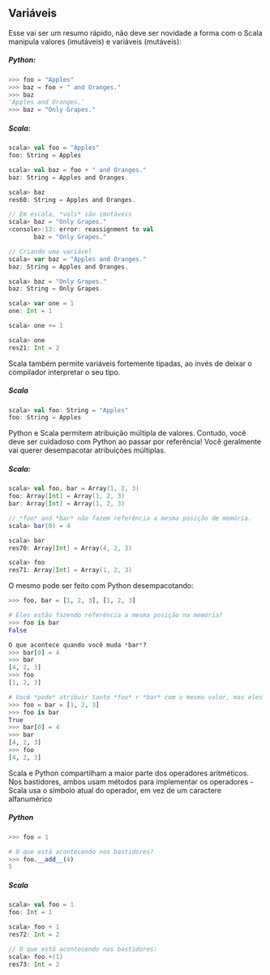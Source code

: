 Variáveis
---------

Esse vai ser um resumo rápido, não deve ser novidade a forma com o Scala manipula valores (imutáveis) e variáveis (mutáveis):

##### Python:
```python
>>> foo = "Apples"
>>> baz = foo + " and Oranges."
>>> baz
'Apples and Oranges.'
>>> baz = "Only Grapes."
```

##### Scala:
```scala
scala> val foo = "Apples"
foo: String = Apples

scala> val baz = foo + " and Oranges."
baz: String = Apples and Oranges.

scala> baz
res60: String = Apples and Oranges.

// Em escala, *vals* são imutáveis
scala> baz = "Only Grapes."
<console>:13: error: reassignment to val
       baz = "Only Grapes."

// Criando uma variável 
scala> var baz = "Apples and Oranges."
baz: String = Apples and Oranges.

scala> baz = "Only Grapes."
baz: String = Only Grapes.

scala> var one = 1
one: Int = 1

scala> one += 1

scala> one
res21: Int = 2
```

Scala também permite variáveis fortemente tipadas, ao invés de deixar o compilador interpretar o seu tipo.

##### Scala

```scala
scala> val foo: String = "Apples"
foo: String = Apples
```

Python e Scala permitem atribuição múltipla de valores. Contudo, você deve ser cuidadoso com Python ao passar por referência! Você geralmente vai querer desempacotar atribuições múltiplas.

##### Scala:
```scala
scala> val foo, bar = Array(1, 2, 3)
foo: Array[Int] = Array(1, 2, 3)
bar: Array[Int] = Array(1, 2, 3)

// *foo* and *bar* não fazem referência a mesma posição de memória.
scala> bar(0) = 4

scala> bar
res70: Array[Int] = Array(4, 2, 3)

scala> foo
res71: Array[Int] = Array(1, 2, 3)
```

O mesmo pode ser feito com Python desempacotando:

```python
>>> foo, bar = [1, 2, 3], [1, 2, 3]

# Eles estão fazendo referência a mesma posição na memória?
>>> foo is bar
False

O que acontece quando você muda *bar*?
>>> bar[0] = 4
>>> bar
[4, 2, 3]
>>> foo
[1, 2, 3]

# Você *pode* atribuir tanto *foo* r *bar* com o mesmo valor, mas eles fazem referência a mesma posição de memória!
>>> foo = bar = [1, 2, 3]
>>> foo is bar
True
>>> bar[0] = 4
>>> bar
[4, 2, 3]
>>> foo
[4, 2, 3]
```

Scala e Python compartilham a maior parte dos operadores aritméticos. Nos bastidores, ambos usam métodos para implementar os operadores - Scala usa o símbolo atual do operador, em vez de um caractere alfanumérico

##### Python
```python
>>> foo = 1

# O que está acontecendo nos bastidores?
>>> foo.__add__(4)
5
```

##### Scala
```scala
scala> val foo = 1
foo: Int = 1

scala> foo + 1
res72: Int = 2

// O que está acontecendo nos bastidores:
scala> foo.+(1)
res73: Int = 2
```

